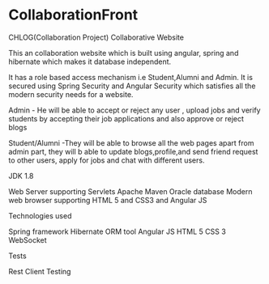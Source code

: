 # CollaborationFront
CHLOG(Collaboration Project)
Collaborative Website

This an collaboration website which is built using angular, spring and hibernate which makes it database independent.

It has a role based access mechanism i.e Student,Alumni and Admin. It is secured using Spring Security and Angular Security which satisfies all the modern security needs for a website.

Admin - He will be able to accept or reject any user , upload jobs and verify students by accepting their job applications and also approve or reject blogs

Student/Alumni -They will be able to browse all the web pages apart from admin part, they will b able to update blogs,profile,and send friend request to other users, apply for jobs and chat with different users.

JDK 1.8

Web Server supporting Servlets
    Apache Maven
   Oracle database
    Modern web browser supporting HTML 5 and CSS3 and Angular JS

Technologies used

Spring framework
Hibernate ORM tool
Angular JS
HTML 5
CSS 3
WebSocket

Tests

Rest Client Testing






